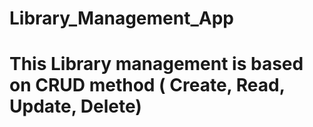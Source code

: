 # Library_Management_App
# This Library management is based on CRUD method ( Create, Read, Update, Delete)
